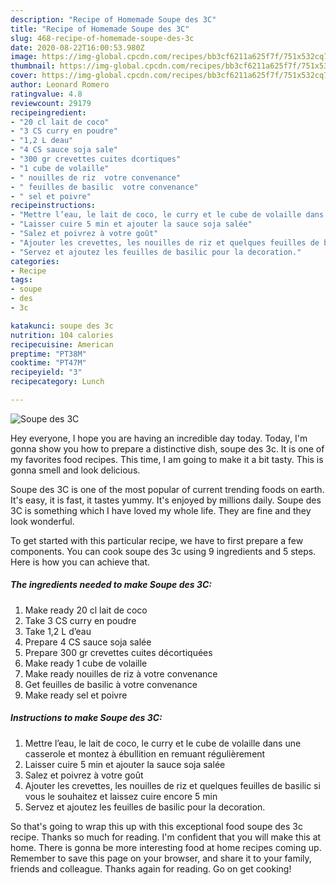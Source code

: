 ```yaml
---
description: "Recipe of Homemade Soupe des 3C"
title: "Recipe of Homemade Soupe des 3C"
slug: 468-recipe-of-homemade-soupe-des-3c
date: 2020-08-22T16:00:53.980Z
image: https://img-global.cpcdn.com/recipes/bb3cf6211a625f7f/751x532cq70/soupe-des-3c-photo-principale-de-la-recette.jpg
thumbnail: https://img-global.cpcdn.com/recipes/bb3cf6211a625f7f/751x532cq70/soupe-des-3c-photo-principale-de-la-recette.jpg
cover: https://img-global.cpcdn.com/recipes/bb3cf6211a625f7f/751x532cq70/soupe-des-3c-photo-principale-de-la-recette.jpg
author: Leonard Romero
ratingvalue: 4.8
reviewcount: 29179
recipeingredient:
- "20 cl lait de coco"
- "3 CS curry en poudre"
- "1,2 L deau"
- "4 CS sauce soja sale"
- "300 gr crevettes cuites dcortiques"
- "1 cube de volaille"
- " nouilles de riz  votre convenance"
- " feuilles de basilic  votre convenance"
- " sel et poivre"
recipeinstructions:
- "Mettre l’eau, le lait de coco, le curry et le cube de volaille dans une casserole et montez à ébullition en remuant régulièrement"
- "Laisser cuire 5 min et ajouter la sauce soja salée"
- "Salez et poivrez à votre goût"
- "Ajouter les crevettes, les nouilles de riz et quelques feuilles de basilic si vous le souhaitez et laissez cuire encore 5 min"
- "Servez et ajoutez les feuilles de basilic pour la decoration."
categories:
- Recipe
tags:
- soupe
- des
- 3c

katakunci: soupe des 3c 
nutrition: 104 calories
recipecuisine: American
preptime: "PT38M"
cooktime: "PT47M"
recipeyield: "3"
recipecategory: Lunch

---
```



![Soupe des 3C](https://img-global.cpcdn.com/recipes/bb3cf6211a625f7f/751x532cq70/soupe-des-3c-photo-principale-de-la-recette.jpg)

Hey everyone, I hope you are having an incredible day today. Today, I'm gonna show you how to prepare a distinctive dish, soupe des 3c. It is one of my favorites food recipes. This time, I am going to make it a bit tasty. This is gonna smell and look delicious.



Soupe des 3C is one of the most popular of current trending foods on earth. It's easy, it is fast, it tastes yummy. It's enjoyed by millions daily. Soupe des 3C is something which I have loved my whole life. They are fine and they look wonderful.


To get started with this particular recipe, we have to first prepare a few components. You can cook soupe des 3c using 9 ingredients and 5 steps. Here is how you can achieve that.

<!--inarticleads1-->

##### The ingredients needed to make Soupe des 3C:

1. Make ready 20 cl lait de coco
1. Take 3 CS curry en poudre
1. Take 1,2 L d’eau
1. Prepare 4 CS sauce soja salée
1. Prepare 300 gr crevettes cuites décortiquées
1. Make ready 1 cube de volaille
1. Make ready  nouilles de riz à votre convenance
1. Get  feuilles de basilic à votre convenance
1. Make ready  sel et poivre




<!--inarticleads2-->

##### Instructions to make Soupe des 3C:

1. Mettre l’eau, le lait de coco, le curry et le cube de volaille dans une casserole et montez à ébullition en remuant régulièrement
1. Laisser cuire 5 min et ajouter la sauce soja salée
1. Salez et poivrez à votre goût
1. Ajouter les crevettes, les nouilles de riz et quelques feuilles de basilic si vous le souhaitez et laissez cuire encore 5 min
1. Servez et ajoutez les feuilles de basilic pour la decoration.




So that's going to wrap this up with this exceptional food soupe des 3c recipe. Thanks so much for reading. I'm confident that you will make this at home. There is gonna be more interesting food at home recipes coming up. Remember to save this page on your browser, and share it to your family, friends and colleague. Thanks again for reading. Go on get cooking!
